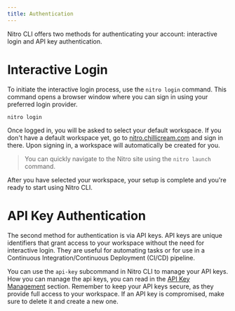 ```yaml
---
title: Authentication
---
```


Nitro CLI offers two methods for authenticating your account: interactive login and API key authentication.

# Interactive Login

To initiate the interactive login process, use the `nitro login` command. This command opens a browser window where you can sign in using your preferred login provider.

```shell
nitro login
```

Once logged in, you will be asked to select your default workspace. If you don't have a default workspace yet, go to [nitro.chillicream.com](https://nitro.chillicream.com) and sign in there. Upon signing in, a workspace will automatically be created for you.

> You can quickly navigate to the Nitro site using the `nitro launch` command.

After you have selected your workspace, your setup is complete and you're ready to start using Nitro CLI.

# API Key Authentication

The second method for authentication is via API keys. API keys are unique identifiers that grant access to your workspace without the need for interactive login. They are useful for automating tasks or for use in a Continuous Integration/Continuous Deployment (CI/CD) pipeline.

You can use the `api-key` subcommand in Nitro CLI to manage your API keys. How you can manage the api keys, you can read in the [API Key Management](/docs/nitro/cli-commands/api-key) section.
Remember to keep your API keys secure, as they provide full access to your workspace. If an API key is compromised, make sure to delete it and create a new one.
